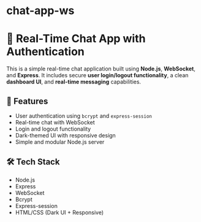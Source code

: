 # chat-app-ws

# 🧩 Real-Time Chat App with Authentication

This is a simple real-time chat application built using **Node.js**, **WebSocket**, and **Express**. It includes secure **user login/logout functionality**, a clean **dashboard UI**, and **real-time messaging** capabilities.

## 🔧 Features

- User authentication using `bcrypt` and `express-session`
- Real-time chat with WebSocket
- Login and logout functionality
- Dark-themed UI with responsive design
- Simple and modular Node.js server

## 🛠️ Tech Stack

- Node.js
- Express
- WebSocket
- Bcrypt
- Express-session
- HTML/CSS (Dark UI + Responsive)
